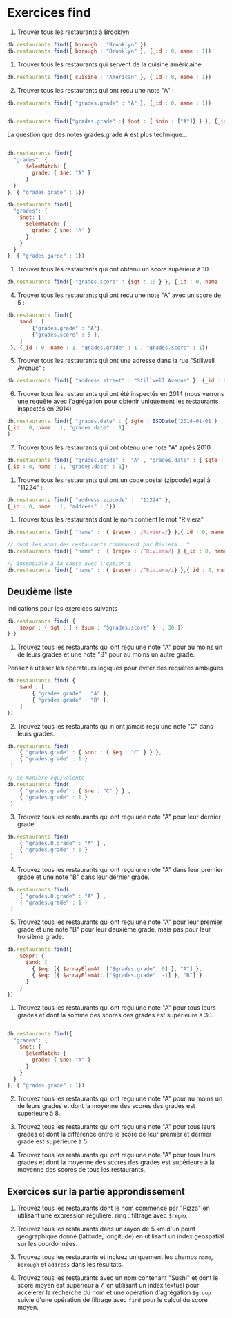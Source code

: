 # Exercices find

1. Trouver tous les restaurants à Brooklyn

```js
db.restaurants.find({ borough : "Brooklyn" })
db.restaurants.find({ borough : "Brooklyn" }, {_id : 0, name : 1})
```

1. Trouver tous les restaurants qui servent de la cuisine américaine :

```js
db.restaurants.find({ cuisine : "American" }, {_id : 0, name : 1})
```

2. Trouver tous les restaurants qui ont reçu une note "A" :

```js
db.restaurants.find({ "grades.grade" : "A" }, {_id : 0, name : 1})


db.restaurants.find({"grades.grade" :{ $not : { $nin : ["A"]} } }, {_id : 0, name : 1, "grades.grade" : 1 })
```

La question que des notes grades.grade A est plus technique...

```js

db.restaurants.find({
  "grades": {
      $elemMatch: {
        grade: { $ne: "A" }
      }
  }
}, { "grades.grade" : 1})

db.restaurants.find({
  "grades": {
    $not: {
      $elemMatch: {
        grade: { $ne: "A" }
      }
    }
  }
}, { "grades.garde" : 1})
```

1. Trouver tous les restaurants qui ont obtenu un score supérieur à 10 :

```js
db.restaurants.find({ "grades.score" : {$gt : 10 } }, {_id : 0, name : 1})
```

4. Trouver tous les restaurants qui ont reçu une note "A" avec un score de 5 :
   
```js
db.restaurants.find({ 
    $and : [
        {"grades.grade" : "A"},
        {"grades.score" : 5 },
    ]
 }, {_id : 0, name : 1, "grades.grade" : 1 , "grades.score" : 1})
```

5. Trouver tous les restaurants qui ont une adresse dans la rue "Stillwell Avenue" :

```js
db.restaurants.find({ "address.street" : "Stillwell Avenue" }, {_id : 0, name : 1})

```

6. Trouver tous les restaurants qui ont été inspectés en 2014 (nous verrons une requête avec l'agrégation pour obtenir uniquement les restaurants inspectés en 2014)

```js
db.restaurants.find({ "grades.date" : { $gte : ISODate('2014-01-01') , $lt: ISODate('2015-01-01') } },
{_id : 0, name : 1, "grades.date" : 1}
)
```

7. Trouver tous les restaurants qui ont obtenu une note "A" après 2010 :

```js
db.restaurants.find({ "grades.grade" :  "A" , "grades.date" : { $gte : ISODate('2011-01-01' )} },
{_id : 0, name : 1, "grades.date" : 1})
```

1. Trouver tous les restaurants qui ont un code postal (zipcode) égal à "11224" :

```js
db.restaurants.find({ "address.zipcode" :  "11224" },
{_id : 0, name : 1, "address" : 1})
```

1.  Trouver tous les restaurants dont le nom contient le mot "Riviera" :

```js
db.restaurants.find({ "name" :  { $regex : /Riviera/} },{_id : 0, name : 1 } )

// dont les noms des restaurants commencent par Riviera : ^
db.restaurants.find({ "name" :  { $regex : /^Riviera/} },{_id : 0, name : 1 } )

// insensible à la casse avec l'option i 
db.restaurants.find({ "name" :  { $regex : /^Riviera/i} },{_id : 0, name : 1 } )

```

## Deuxième liste

Indications pour les exercices suivants 

```js
db.restaurants.find( { 
    $expr : { $gt : [ { $sum : "$grades.score" }  , 30 ]}  
} )
```

1. Trouvez tous les restaurants qui ont reçu une note "A" pour au moins un de leurs grades et une note "B" pour au moins un autre grade.

Pensez à utiliser les opérateurs logiques pour éviter des requêtes ambigues

```js
db.restaurants.find( { 
    $and : [
        { "grades.grade" : "A" },
        { "grades.grade" : "B" },
    ]
})
```
2. Trouvez tous les restaurants qui n'ont jamais reçu une note "C" dans leurs grades.

```js
db.restaurants.find( 
    { "grades.grade" : { $not : { $eq : "C" } } },
    { "grades.grade" : 1 }
 )

// de manière équivalente
db.restaurants.find( 
    { "grades.grade" : { $ne : "C" } } ,
    { "grades.grade" : 1 }
 )

```
3. Trouvez tous les restaurants qui ont reçu une note "A" pour leur dernier grade.

```js
db.restaurants.find( 
    { "grades.0.grade" : "A" } ,
    { "grades.grade" : 1 }
 )
```

4. Trouvez tous les restaurants qui ont reçu une note "A" dans leur premier grade et une note "B" dans leur dernier grade.

```js
db.restaurants.find( 
    { "grades.0.grade" : "A" } ,
    { "grades.grade" : 1 }
 )
```

5. Trouvez tous les restaurants qui ont reçu une note "A" pour leur premier grade et une note "B" pour leur deuxième grade, mais pas pour leur troisième grade.

```js
db.restaurants.find({
    $expr: {
      $and: [
        { $eq: [{ $arrayElemAt: ["$grades.grade", 0] }, "A"] },
        { $eq: [{ $arrayElemAt: ["$grades.grade", -1] }, "B"] }
      ]
    }
})
```

1. Trouvez tous les restaurants qui ont reçu une note "A" pour tous leurs grades et dont la somme des scores des grades est supérieure à 30.

```js

db.restaurants.find({
  "grades": {
    $not: {
      $elemMatch: {
        grade: { $ne: "A" }
      }
    }
  }
}, { "grades.grade" : 1})
```

2. Trouvez tous les restaurants qui ont reçu une note "A" pour au moins un de leurs grades et dont la moyenne des scores des grades est supérieure à 8.

3. Trouvez tous les restaurants qui ont reçu une note "A" pour tous leurs grades et dont la différence entre le score de leur premier et dernier grade est supérieure à 5.

4.  Trouvez tous les restaurants qui ont reçu une note "A" pour tous leurs grades et dont la moyenne des scores des grades est supérieure à la moyenne des scores de tous les restaurants.
   



## Exercices sur la partie approndissement

1. Trouvez tous les restaurants dont le nom commence par "Pizza" en utilisant une expression régulière. rmq : filtrage avec `$regex`

1. Trouvez tous les restaurants dans un rayon de 5 km d'un point géographique donné (latitude, longitude) en utilisant un index géospatial sur les coordonnées.

1. Trouvez tous les restaurants et incluez uniquement les champs `name`, `borough` et `address` dans les résultats.

1. Trouvez tous les restaurants avec un nom contenant "Sushi" et dont le score moyen est supérieur à 7, en utilisant un index textuel pour accélérer la recherche du nom et une opération d'agrégation `$group` suivie d'une opération de filtrage avec `find` pour le calcul du score moyen.
